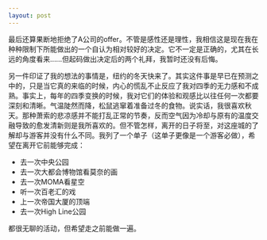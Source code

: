 ```yaml
---
layout: post
---
```

最后还算果断地拒绝了A公司的offer。不管是感性还是理性，我相信这是现在我在种种限制下所能做出的一个自认为相对较好的决定。它不一定是正确的，尤其在长远的角度看来……但起码做出决定后的两个礼拜，我暂时还没有后悔。

另一件印证了我的想法的事情是，纽约的冬天快来了。其实这件事是早已在预测之中的，只是当它真的来临的时候，内心的慌乱不止反应了我对四季的无力感和不成熟。事实上，每年的四季变换的时候，我对它们的体验和观感比以往任何一次都要深刻和清晰。气温陡然而降，松鼠逃窜着准备过冬的食物。说实话，我很喜欢秋天。那种萧索的悲凉感并不能打乱正常的节奏，反而空气因为冷却与原有的温度交融导致的愈发清新则是我所喜欢的。但不管怎样，离开的日子将至，对这座城的了解却与游客并没有什么不同。我列了一个单子（这单子更像是一个游客必做），希望在离开它前能够完成：

  * 去一次中央公园
  * 去一次大都会博物馆看莫奈的画
  * 去一次MOMA看星空
  * 听一次百老汇的戏
  * 上一次帝国大厦的顶端
  * 去一次High Line公园

都很无聊的活动，但希望走之前能做一遍。